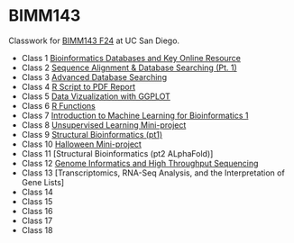 # BIMM143
Classwork for [BIMM143 F24](https://bioboot.github.io/bimm143_F24/) at UC San Diego.

- Class 1 [Bioinformatics Databases and Key Online Resource](https://production-gradescope-uploads.s3-us-west-2.amazonaws.com/uploads/pdf_attachment/file/169246291/bimm143lab1.pdf?X-Amz-Algorithm=AWS4-HMAC-SHA256&X-Amz-Credential=ASIAV45MPIOWZQE5CZUO%2F20241203%2Fus-west-2%2Fs3%2Faws4_request&X-Amz-Date=20241203T195302Z&X-Amz-Expires=10800&X-Amz-Security-Token=IQoJb3JpZ2luX2VjEDMaCXVzLXdlc3QtMiJHMEUCIQDTO9mrqo8mrM4wmY70UDPBSYZUYGdXNIlYZpjCJAD%2B7QIgX4LopPZItsRuVkah7avsgmvoCKgxe7my%2BamMNqWswucqxAUI3P%2F%2F%2F%2F%2F%2F%2F%2F%2F%2FARAAGgw0MDU2OTkyNDkwNjkiDC%2Faj3zbgtoq5FyZmCqYBRVVVvZ%2BV1xGf5qYz61112kKRMG2pi9DeUhwVLTmZF%2BsDJSO0T37cZLYqqB%2Fp9%2BvsNHIi2aHfrkzUO44Smnc0b6vGwycnlJr%2FElg8oz%2BcXhFoatli08nqTbhH%2FcwJSPVs0zJla4x%2FA65TuSoNlMUPu42F4z9WwVvfYX9FOgirMtD2Rend0Gh4Ksv%2FuAqPZNCsKDxjtNXJasKJZqdqH2tUiH56y%2FzGALVNKNJG%2BT1U2HWcQEV01r%2FXt6XHzXNOyH4K0%2F2u4ZGMIWab51gx1DdF%2F%2BMYLE8y19EQEnNDyLq%2F9ZCYPIti99epVCVNvcmL37%2FzMcI%2BHTARXToLneK5nSIl2bvXGDKYMuSrhbYIku8kDuq38jLIJ7mCkXm75GgpPMh%2BpPthfvX%2FH1opIh5iRgbv8ZFmUkS2e0jOTNI1ktQ6e8TpG%2FkTeyKrFiyosF%2B2EwGMoRzRApokJFHjsIWWwnToRs4u%2B3YyMkxvzatmBbsuXjGxStY8iqzHyFWoA3VHvEsa4GMjgwH%2BnFZ5oMvYu81EC0FKgms18Ub5JVLo5YQR0Abp%2FfSc3YJinY88qkq8loKv09eKDZCgdaA9ikR6ZAWNKmN8TMK%2Ba09%2BzUCHRksJ54qdsWrklVTMQyGbJagxhTSP3%2B5wpvVKseZT%2BiBl2RrrEc1DttoxH2cmPG75%2B00oBwMTOp1WxrgEngOSRvLd%2BBbgDK1oLiPr45uWLhT8b6oJmL4W3dtRGGTUPtnlinKWRntMTivPYPh%2BdorimMaGVms6hDVGJFYJDn3%2B3CDXO1ZGrmEbHK%2BgXXioOz3FwWPvQN6i0nSEwh3EwfjJ97QK4IVhomQMHj0Z%2BACtMUm5ac7X%2B5iC9QK5zXAoMZESp%2BIoYZwWD00q4rrNsIwkZ29ugY6sQEUUaBXguBCOLQwnWbUbsJ3yFtg87scz4sQSxPRnSC1ZMHayaoKAsLe1sehEddXFI%2FGc6tMwmYvmit4gEHX2yQjnoyY2dUmbJuRroyn7Ypu0hZtW7qnoShnuzTMhWlUogA6dC75Bh9%2FPzwphOBEYjM7tN8CFQ0cIWcX7uJeK56Qg7IoYftN5HJJG59rtiwIdyOOy0xthb7zKzJ%2FghmJoW2Rjbaf1cx9U0KyGdZ1Q6oo808%3D&X-Amz-SignedHeaders=host&X-Amz-Signature=c64ab2a0ab10afd27f39f642592e5c7dc060aa203d3b89001267cf190c1c2990)
- Class 2 [Sequence Alignment & Database Searching (Pt. 1)](https://production-gradescope-uploads.s3-us-west-2.amazonaws.com/uploads/pdf_attachment/file/169819693/bimm143lab2.pdf?X-Amz-Algorithm=AWS4-HMAC-SHA256&X-Amz-Credential=ASIAV45MPIOW3RWZQTGT%2F20241203%2Fus-west-2%2Fs3%2Faws4_request&X-Amz-Date=20241203T195428Z&X-Amz-Expires=10800&X-Amz-Security-Token=IQoJb3JpZ2luX2VjEDMaCXVzLXdlc3QtMiJHMEUCIE%2Bal1Y5dzW9ZBoR5c5aLyWszBmfwLivVv9YOu10LC3kAiEAxHtSnvlYWeE8AF2tzdQMgIOvguOoXCCsxM%2B%2B1ac5TjgqwwUI3P%2F%2F%2F%2F%2F%2F%2F%2F%2F%2FARAAGgw0MDU2OTkyNDkwNjkiDMxks68YwutCsl5MAiqXBdpIbu3G%2BpK3tvJCXjnHctqPZurklJknlaFUPTjjzyvcpE2Wc5TBND3Y91Ckxgkv5mIzrj9l6fpm0NF308%2BHYj829Bks0pftPUh70qz5WP0tJKzTpIxrFGK4g90LWNXR%2BXpJQx%2BeCxZ4Tbg9wAGfVYi67u%2FZuz3iBhOod8tP1DAhIaR%2Bfw9dZ2vdBKPw6jiwU9WMj5auJVeB4zwehlVOHAzZJ0DsaJmzmbZYf10qyD3jIQyC4EThhqbUzSFDvPmdSdIOM0Vz4BSTxTP1k4rVDgBYiEvM%2FPTwxUI1l8efWInFTCHo8GgENK1OcarKovbmH0aVGm%2B49J8RUxnXcQLSGJ66dfVs3tS0RgpBaGfi5j%2B1Zmkb16nxvjt9cczdprFmluE4n0vvPa%2B29xlEgv0hj42HkV4OCesVgDQNsHSopLvjNJcRLitYSt9IoqZc5Npa7C4QnEek1KZ2PTnOuIiKWDVtPzJF9R6BI7jEmN4TUOSMsqMNKJoDkLmS5QnTJt7QtTq5BT08p2f%2B%2BoGGfnfgo7gUml7UdYVaIcBAmZBLnkR8z2DP6JOOoy%2FtnaCPKuarbOeik%2B%2FHh6YmCSq82P9nEVE5pFnA7TyUnYMbhWsCcN8rRrPBfNmDeuTPC2fcXCjRPQ6zhUA5eR6oZIchTHXKpn8HA9K7yNsg7eTbX0EuZc5qQ81q%2BPnT6ZNIgVX3bKsJ34vLMjdFSmE4XwTe%2Fr9LKuxA%2FQjdEwqCmfyeHjlM03tbpn3lJV9FRwuqp%2BYtEGN%2FIxuyPSSeTLih3ho66007b8IbpAGiYzUQaZHA%2FHd1DtRBQ1yhsA2VcGZUJuOh8hVhBzp5YlsJ0aRewvVPEUiaSAp6PXcDRIkJ%2F5PVy0SSjC93OvA2c95kkTCyo726BjqxAb8EwnvOfo0OwGB5XDxtsaXqmpE0XbQMw8uK1ffri6EdIl17VmSklA6fHL91JA4EvdiYDeU6YS9R6wf8qO%2FymlAUa9UDLS%2B65CCgjr28MiWbade5%2B2Ol1ZXL38TAB423GLcQhTPIVuoSV2Djq0It3rrxftMWLsbn8EVFhI7869%2BRicu9f54%2FOOOlgWc6S%2B7ttRgrZ9oR3e6bpNfiC4D87LNpf70WWGpxUKCmRflRlD3nEw%3D%3D&X-Amz-SignedHeaders=host&X-Amz-Signature=ec0ec5e0bce140ef478a337a44508ab018df2bd0fa94c043ab9276125bd67115)
- Class 3 [Advanced Database Searching](https://production-gradescope-uploads.s3-us-west-2.amazonaws.com/uploads/pdf_attachment/file/170831637/bimm143lab3.pdf?X-Amz-Algorithm=AWS4-HMAC-SHA256&X-Amz-Credential=ASIAV45MPIOW2V32SD3S%2F20241205%2Fus-west-2%2Fs3%2Faws4_request&X-Amz-Date=20241205T193810Z&X-Amz-Expires=10800&X-Amz-Security-Token=IQoJb3JpZ2luX2VjEGMaCXVzLXdlc3QtMiJHMEUCIQDiYyMiu5C0LlHCHpEmPXjhVbIpGNp5V3bkeryY3PPgFQIgeXoD17im412qGOEDZVgZtmtvzRE0SYMuvCdwj3S45WcqugUIHBAAGgw0MDU2OTkyNDkwNjkiDFVrp6AF1o2TdqM2AyqXBawhwQ%2FpXVbssEfQRkdef16QMZV76p%2FsXYBh4FhNiYzxBR2Fj8r40oyX77ccDhazAspUVo1MaGrW856sm1uAHLQLaIan7fwYkaJVCntK4wSwEB1tG9G8CjG53uhxOJwfsTQZPgd8kzulz41jNAE9ND%2BtgBKGDt4ndbt0BO9eN3q8REuRwMrjI6VjzJNzB04vto4Ez6ndg7nNFi2CXHqOE58qawA32LVo7CiW3Rrl820hKmDF3mazQBJYyZ1UiiHP2H%2BegP70hZhZnmwF0sTOSAL%2F8LQcMPglg2Ur7vHoTczNr6DR3tWltVET%2BCOd926L6gIXXjjGIMp%2F8CNd2OA2tR0FI0FBtwO3F2pg4gC1%2B%2F9ZWcHOTC0Cra2hsKcVC8g14B2PSldEUGddreF5aXhpNjdUzsAAXZocluoCLbemO40Y%2F%2BwW%2F87CtE2DcNLMfIFE1MoCg5UhzeYiw4IR0w2nqDjpQRhqIl2ukZQKiQ8RMbeh%2FbUO%2FthbyFvIpfRE0490cGYNI6LgIjbmnVVTDqM86DGFflvCCJ7LgTWpx%2BdPPvfRohvl%2BF6%2Ft%2Fe1nAI6sz6c4so%2FTmP5TkIvOrUb6uhp31JAsy%2BW0%2BskvmM6n%2BgjFYfwkGvcnE1EYt6pDq%2B3cSieuz9hPj3jogc6ZgMwDPN6qbtxll19psprfhTcWrtEgbFPZX8ZoS8ijNio7arpI%2FutTMZTOhv8PyaegXZLOxpYKL5O%2B6Iwmm77V9Uu1CG7qVskgNW879lAmb9o7IFlKB57re4DIT63BljVhF0V6vhopnnLzGi47EJc0QaV5uNm6SWJYIXA4l4w5HduV%2FA6J6oVi60oPgZfENT7ALzwUGqWJEXxX5II9wVLC%2B8PECZ55vJoZuo1Y%2BjhrjCa8se6BjqxAYTshVa9uZM%2FDdjI2UWA0cobSCHWAiGMxnq5lbs5eYV9sG22HKaFxGpzMXOxTmLSnSSoAifckwFx2jFPLKEL5cNIvHbXXTDtf3uwVCJH8%2BhBAS7mQVy6H7G%2B%2FHlmvriL%2BinqU6JMeZ%2FfSMgAoTo15sn0VHkeuHXCdj7lLzGVcE14LGZ7HFw6i8BOCxKfdvYBQ17bHAc2FACvRUp0yJRSB4fCqajK23rvHswyOzIGh%2Fa2SA%3D%3D&X-Amz-SignedHeaders=host&X-Amz-Signature=2453772883b6b40ab784d4affa90fd2bf3ea49324f68b65b03db6c18c199ce26)
- Class 4 [R Script to PDF Report](https://production-gradescope-uploads.s3-us-west-2.amazonaws.com/uploads/pdf_attachment/file/171384522/Lab-4-R-script-.pdf?X-Amz-Algorithm=AWS4-HMAC-SHA256&X-Amz-Credential=ASIAV45MPIOWQU6LWLQX%2F20241203%2Fus-west-2%2Fs3%2Faws4_request&X-Amz-Date=20241203T195551Z&X-Amz-Expires=10800&X-Amz-Security-Token=IQoJb3JpZ2luX2VjEDMaCXVzLXdlc3QtMiJGMEQCIDTp6F74kJd%2Ff2Ck5PmcEu8MOCgHdxQFaG6BvMoBk%2FB2AiBsd70VNvBoFxDdIkfMVMVD4f3LgA%2BnTqfgHm9XqBaTXyrEBQjc%2F%2F%2F%2F%2F%2F%2F%2F%2F%2F8BEAAaDDQwNTY5OTI0OTA2OSIMAPoqY%2FX%2FGger49cDKpgF%2F0DGCqTaozBgLmZfSGWtRdvfTBlK3G6%2FS8lVHrIPwBe7VVVIB9uOn8jF%2BdIiyIzy6MHcbUZ5SmfNZ8uBaM05c2QAbohZXRqxP6%2F5uFCJtlRT%2BQDZ8Ojd4MZdCPwCWkM1cnEgLTATksdzhbRlEfrDXmVGWgcsWYHHrg99KOQqvBpaAKdgdxkKulgpnxvoOhvePYXCTcq679ZX9eQpJk7lrAJx6DWVUJv1o1Ca53c%2BjAHlGE14UwZhYllyYdB4aujyy5X2cNPqe0ZMQr27B4SwxIY4Sm5ZGkjKOY8OI%2FumDEFwam7tSjZcQZvJXDHLnTPEXMgYBvbyI7YWp8cbqRhYoRbrQO%2BkNnfgJiwHQVPCkYfyHVd1h3kenNM2oHgG3VeQkjql19xUUBPGk5rQVS00lrgnPdEhsW5EXhU8UuYSGVt7EUnaSYml9dhWmB0w9TDvc%2BSDbqFyniMMGW64Aa9qKJNleRtCsyVKzOToH3GvAVJbQmDKfTalC1ga%2BPsd2YEqW1sE70gyd2LX38o9dZ7piP487gxRDoIgdOorbh4PFkrRj8OfGMQlVHRISndQ2mBbhH%2FaBQPPPwyK2e7RvtGDAGsBhRo9Zzn7o%2B7oaL4WykC%2BUos1XQ%2FS0hZtVFXCpAhTyjTePjZsDZerYhQ%2FRoMRAaW4%2FgonkzW5e%2BSaxpT8EI1QpVIoplg7NWDRMUn7FtGtylavSwDwUkYCKVyPXQWpeUFRV9yUCi1umnOlctfJHfBTEHugdz4GYTK0hS%2BEc%2BL1GAtqv4vi9HqzczQsRcxTTXiVJOEkT39zTTakV57u1Z3BdEeJSUix63YF33oq9CGueHib4SffsH1VcUo1WTPJkMjS8JfxFHBYicrNmtnK1rpbDWEURDcSKDDIq726BjqyASR4YPEHBRBxTWv6FcsQDOn6KWJXIJ3Y9501YZI2SiqWXLglwEVOtXkSKtXXfIBkbe8sNSF0OcarZn5HSjdsBjVghBRRTjeY15FdZ2posDkdFbjJplwnaYXkIqIf7YGtRlaoPih7J31oVl5ZypWX1eXyzOQZCzwM6L96B0IyfDM9u6afFrfC0EoEWRLRZqMfhmc2tB2rGH8jhG2qEPxnSF0SWYhWkBOBdTZd3rgWEwpAyVk%3D&X-Amz-SignedHeaders=host&X-Amz-Signature=753d02c1768f12601fd249e0feaa2931e6d4518a5068784c16190da8c7a4e853)
- Class 5 [Data Vizualization with GGPLOT](https://github.com/gajun14/bimm143_github/blob/main/bimm143lab5/class05/class05.md)
- Class 6 [R Functions](https://github.com/gajun14/bimm143_github/blob/main/bimm143lab6/class06/class06.md)
- Class 7 [Introduction to Machine Learning for Bioinformatics 1](https://github.com/gajun14/bimm143_github/blob/main/bimm143lab7/class07/class07.md)
- Class 8 [Unsupervised Learning Mini-project](https://github.com/gajun14/bimm143_github/blob/main/bimm143lab8/mini-project/mini-project.md)
- Class 9 [Structural Bioinformatics (pt1)](https://production-gradescope-uploads.s3-us-west-2.amazonaws.com/uploads/pdf_attachment/file/177283310/class09-2.pdf?X-Amz-Algorithm=AWS4-HMAC-SHA256&X-Amz-Credential=ASIAV45MPIOW56EJK4ET%2F20241205%2Fus-west-2%2Fs3%2Faws4_request&X-Amz-Date=20241205T193236Z&X-Amz-Expires=10800&X-Amz-Security-Token=IQoJb3JpZ2luX2VjEGIaCXVzLXdlc3QtMiJHMEUCIEI73gPRT0il%2FMW5KUERGGjLcDRmt7spvEfwyfiSGrolAiEA1Iq9SpucQaWmxRyLHKk6cBim508u1WU%2BY3qF29TdgZgqugUIGxAAGgw0MDU2OTkyNDkwNjkiDCx8inyjR58ISH98ySqXBSSjWKpNuL8C3K%2BPUi9ESMMGv%2B1EwiGa%2F5uD0pize66kurf0p2RnwJQixC972D4I7IOz983oIBWspmeYmDAgB0RU7K%2BKzYtL0tnQlgi08Z04xpkD5Itpq5uBYfOt2yHDcIu4osAazTmS3NciQccJVbSYhsvNY7XavgNRuK%2FH5%2BjjY1uXMf%2Fh7rwCv6%2BXA67I6Xu7mfrsZ6dHxFliDY33Gx3%2FH%2F3OC6lramGQ4bdCUWEpJjl3XjfRttLd0QyxKIVBQSY8XYzE6zdq1TdqZo9ELbxEk1e3XPekwjlAN0rZE5VsG3xlLn6bZ%2BDfhCQUNofOEyuWtEwkBqIKtNJYjftO1%2F9KrgjnT9x2h0M1%2Fuk8ahIjE4BvO4TQZFUBjW9aLiDzGCGzQUmB8Z1cYmVXecdBpc7V8ilmUOFUOlcjb06jS3ej1PyC7uGqMC2dwtrB7iD1mBccdsArUelGF1%2BXM788I4bdU%2B48XfSjXvIBkpGuvXEOmzkmAOuhxIWqVGXA8StaQ289SwOvI8CCEMlyDTpXjQEulcBvQYC%2Ff4r90dueSfB6mTyGKgr4dYXk347YI3N%2FYyWbSqINW%2BMszzxW5C9PvVHleBgm7NSHUGJTO6s4rgbxEDI2qG6xnmn2ZO3N6fp1l40THtRNLAeKP24btPVu14NVMGZKCxo7coOVZWKFwlUUFVEI323ghO83JG8I2QuM%2B6V57pbi%2ByplFLR47lXIaXYHcq66KdRz7xEz5ED8zB%2FxdRNUaBjsWauC3TlyQPqKrtf%2FmMT8cvioEGhrWxcu2XJP47kG6YrCvxunZUi%2FaipKSIX53dKuNaqQiivZxYtTM2lLWdSRHkllXi08raz2NZZLVoudLUxnVgKiNVEzWDGCm9JwWPjtCjCA0Me6BjqxAfuloQoFuQa3vDCrB4ZD63gPeq6yLYjomOD3hSo2vQIgeC841YQBdHBCxxMjekvZY3epKgea5i%2FLSkySAA2INAEoB1SXWBbPywPCxZX3VD0WNeLNzx%2FMBBAolzihrCYP6%2FfJGhg22xmogii3mvnaZxp6%2FK20wV26cOupFDCZ479rWZFqcKiAE%2F8CXt4ldCfLG45jHcwXohJrHBVkGC6OdTAgvkCNPVvAUZ1J4uMKx4LzYA%3D%3D&X-Amz-SignedHeaders=host&X-Amz-Signature=bf3c3d508b6d5a8981bad74b2f90ed9ae9d93d937673a38b8bee5e77a52db367)
- Class 10 [Halloween Mini-project](https://github.com/gajun14/bimm143_github/blob/main/bimm143lab10/class%2010/class%2010.md)
- Class 11 [Structural Bioinformatics (pt2 ALphaFold)]
- Class 12 [Genome Informatics and High Throughput Sequencing](https://production-gradescope-uploads.s3-us-west-2.amazonaws.com/uploads/pdf_attachment/file/178658320/wk8_genomics_lab.pdf?X-Amz-Algorithm=AWS4-HMAC-SHA256&X-Amz-Credential=ASIAV45MPIOWURDEF4LI%2F20241205%2Fus-west-2%2Fs3%2Faws4_request&X-Amz-Date=20241205T193517Z&X-Amz-Expires=10800&X-Amz-Security-Token=IQoJb3JpZ2luX2VjEGIaCXVzLXdlc3QtMiJGMEQCIAp51trSJQvmJ8qUHrTf0G3KLb3SAU79EMnkklYiqoXDAiAaw7JZUUb%2Bjp2hK74%2BE7qKLRsEIzin1H0ZdqlmPsv1tCq4BQgbEAAaDDQwNTY5OTI0OTA2OSIMBfqIwvNwVBvxjcE6KpUFY2gR0dzfpQVmXtWVwKo17wn%2B51OroYNh4mKgLFisvVX%2FCCGTeM3EkPRecXNe1XYDdgpNtrGddJ3A4rDsjOcHkzqrLlCBvW0dtJstG7DQCSLGaiOeZpoaXgAj2WvVgxulwsBS2pMdh4eHO7obd7qvf1Eh80Xb%2BYohNnz8MG%2FcnEmcoFaZQBFXHn52SiR006g6Ybf3hSB9Vutb5VNwzDpNgJVmrHajaQ6NcVr%2BXVAUJ8zS1YZ06mKUDFdoiJ9tz%2BMXGZPzXvER8ghQ8wNjKars6jnfVWe7iHAKnavwk8BWklTEOJfAX21LkU2D%2BVuNbncsL60rXArU60bKfyDD8r5dieaYMpfrrFSDSngQqViuKD6KovKuNCswR4styF1AX3H4CUCK%2B5sWqVa%2BJV4Xy8XWYu6gI2P9LZK%2BgXhhVcFo73hi%2BpJksHVwIUSESzUk5n6Fniklfe6COy9dmhXPKETcCKmgw5S1LUxIJzZGXHDnqvTcC1bhAvTmHM6sTqBBpc0UoHkxkkqtP5J4nfk2V14AnMT%2B6%2F8ajwlTzQQclesCN4D%2FHylGZxwRlqg9xuJ1sLckygcQEyYLWhDv19olfText1tEj20i%2FSOPLP652pb%2BTk%2BOUvp5%2BBiefQlJzYbOumhZn2ZVlI5OgCPZLbOEkVCU9OBf6Y2zRezQdkXjhzaqIdqRIQSmQZx6POFlXGoqyWtqhnWnZA9i1Sa2sFB2ATw%2FyM403tucQxg4gdMmVTlH0p%2FTb1TL39C9qPawaKwFctqDgzR%2BfvNHjhHJlQUUX5zGy31R6ngw0%2F0%2F3pQ3a9cZnboKffpc%2FlHiJH0mH0wZ%2FBVq8%2BaYJde8bgevfWMw%2BRONCBQ6H1cwlrwnJnhJyboxhfl%2F5F%2Bh9jCM3Me6BjqyAWV5EwhBftO%2BCxpHXIMXZFebppGHZIiUvLF957hASPuQ9EdmwtUKw8jXD2rgJy5Bn1cJwT7kJHxLji1S76B7o9i7ZiclaaKEZGn5%2FS0Dvz4MA13jNs%2Br21giwRxzVMn0LcjpzG%2BeHSkZXLbN8cmRUuOS%2BkCM2HWFikW2x7rVzRKTwuxn5mq2BUE7xDINolylvyBH7LEHAdr%2F95B4tJ%2Fw8JG3OOkvXTUTf%2FBo6r%2BUUZXRgt8%3D&X-Amz-SignedHeaders=host&X-Amz-Signature=88da3605a7c3f8d8249b50f820956bd7e4d796e52517e95bf5fd9fc50a2b84b0)
- Class 13 [Transcriptomics, RNA-Seq Analysis, and the Interpretation of Gene Lists]
- Class 14
- Class 15
- Class 16
- Class 17
- Class 18
















